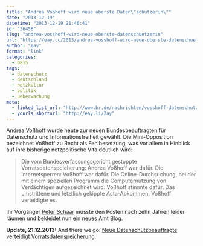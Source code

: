```yaml
---
title: "Andrea Voßhoff wird neue oberste Daten\"schützerin\""
date: "2013-12-19"
datetime: "2013-12-19 21:46:41"
id: "26458"
slug: "andrea-vosshoff-wird-neue-oberste-datenschuetzerin"
url: "https://eay.cc/2013/andrea-vosshoff-wird-neue-oberste-datenschuetzerin/"
author: "eay"
format: "link"
categories:
  - 0815
tags:
  - datenschutz
  - deutschland
  - netzkultur
  - politik
  - ueberwachung
meta:
  - linked_list_url: "http://www.br.de/nachrichten/vosshoff-datenschutz-bundesbeauftragte-100.html"
  - yourls_shorturl: "http://eay.li/2ay"
---
```


[Andrea Voßhoff](https://de.wikipedia.org/wiki/Andrea_Vo%C3%9Fhoff) wurde heute zur neuen Bundesbeauftragten für Datenschutz und Informationsfreiheit gewählt. Die Mini-Opposition bezeichnet Voßhoff zu Recht als Fehlbesetzung, was vor allem in Hinblick auf ihre bisherige netzpolitische Vita deutlich wird:

> Die vom Bundesverfassungsgericht gestoppte Vorratsdatenspeicherung: Andrea Voßhoff war dafür. Die Internetsperren: Voßhoff war dafür. Die Online-Durchsuchung, bei der mit einem speziellen Programm die Computernutzung von Verdächtigen aufgezeichnet wird: Voßhoff stimmte dafür. Das umstrittene und letztlich gekippte Acta-Abkommen: Voßhoff verteidigte es.

Ihr Vorgänger [Peter Schaar](https://de.wikipedia.org/wiki/Peter_Schaar) musste den Posten nach zehn Jahren leider räumen und bekleidet nun ein neues Amt [Blog](http://www.eaid-berlin.de/?cat=8).

**Update, 21.12.2013:** And there we go: [Neue Datenschutzbeauftragte verteidigt Vorratsdatenspeicherung](http://www.spiegel.de/netzwelt/netzpolitik/bundesdatenschutzbeauftragte-verteidigt-vorratsdatenspeicherung-a-940201.html).
